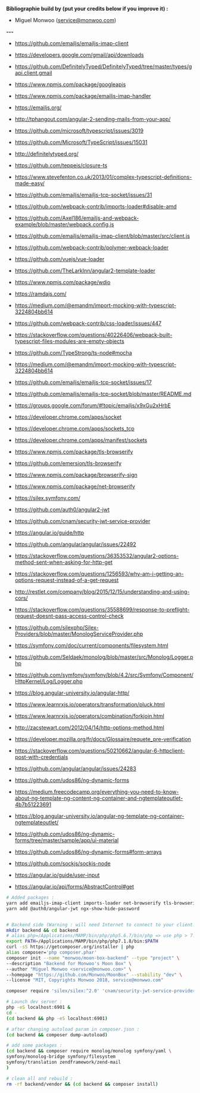**Bibliographie build by (put your credits below if you improve it) :**

- Miguel Monwoo (service@monwoo.com)

**---**

- https://github.com/emailjs/emailjs-imap-client
- https://developers.google.com/gmail/api/downloads
- https://github.com/DefinitelyTyped/DefinitelyTyped/tree/master/types/gapi.client.gmail
- https://www.npmjs.com/package/googleapis
- https://www.npmjs.com/package/emailjs-imap-handler
- https://emailjs.org/
- http://tphangout.com/angular-2-sending-mails-from-your-app/
- https://github.com/microsoft/typescript/issues/3019
- https://github.com/Microsoft/TypeScript/issues/15031
- http://definitelytyped.org/
- https://github.com/teppeis/closure-ts
- https://www.stevefenton.co.uk/2013/01/complex-typescript-definitions-made-easy/

- https://github.com/emailjs/emailjs-tcp-socket/issues/31
- https://github.com/webpack-contrib/imports-loader#disable-amd
- https://github.com/Axel186/emailjs-and-webpack-example/blob/master/webpack.config.js
- https://github.com/emailjs/emailjs-imap-client/blob/master/src/client.js

- https://github.com/webpack-contrib/polymer-webpack-loader
- https://github.com/vuejs/vue-loader
- https://github.com/TheLarkInn/angular2-template-loader

- https://www.npmjs.com/package/wdio
- https://ramdajs.com/
- https://medium.com/@emandm/import-mocking-with-typescript-3224804bb614
- https://github.com/webpack-contrib/css-loader/issues/447
- https://stackoverflow.com/questions/40226406/webpack-built-typescript-files-modules-are-empty-objects
- https://github.com/TypeStrong/ts-node#mocha
- https://medium.com/@emandm/import-mocking-with-typescript-3224804bb614

- https://github.com/emailjs/emailjs-tcp-socket/issues/17
- https://github.com/emailjs/emailjs-tcp-socket/blob/master/README.md
- https://groups.google.com/forum/#!topic/emailjs/x9xGu2xHrbE

- https://developer.chrome.com/apps/socket
- https://developer.chrome.com/apps/sockets_tcp
- https://developer.chrome.com/apps/manifest/sockets

- https://www.npmjs.com/package/tls-browserify
- https://github.com/emersion/tls-browserify
- https://www.npmjs.com/package/browserify-sign
- https://www.npmjs.com/package/net-browserify

- https://silex.symfony.com/
- https://github.com/auth0/angular2-jwt
- https://github.com/cnam/security-jwt-service-provider
- https://angular.io/guide/http

- https://github.com/angular/angular/issues/22492
- https://stackoverflow.com/questions/36353532/angular2-options-method-sent-when-asking-for-http-get
- https://stackoverflow.com/questions/1256593/why-am-i-getting-an-options-request-instead-of-a-get-request
- http://restlet.com/company/blog/2015/12/15/understanding-and-using-cors/
- https://stackoverflow.com/questions/35588699/response-to-preflight-request-doesnt-pass-access-control-check

- https://github.com/silexphp/Silex-Providers/blob/master/MonologServiceProvider.php
- https://symfony.com/doc/current/components/filesystem.html
- https://github.com/Seldaek/monolog/blob/master/src/Monolog/Logger.php
- https://github.com/symfony/symfony/blob/4.2/src/Symfony/Component/HttpKernel/Log/Logger.php

- https://blog.angular-university.io/angular-http/
- https://www.learnrxjs.io/operators/transformation/pluck.html
- https://www.learnrxjs.io/operators/combination/forkjoin.html

- http://zacstewart.com/2012/04/14/http-options-method.html
- https://developer.mozilla.org/fr/docs/Glossaire/requete_pre-verification

- https://stackoverflow.com/questions/50210662/angular-6-httpclient-post-with-credentials
- https://github.com/angular/angular/issues/24283

- https://github.com/udos86/ng-dynamic-forms
- https://medium.freecodecamp.org/everything-you-need-to-know-about-ng-template-ng-content-ng-container-and-ngtemplateoutlet-4b7b51223691
- https://blog.angular-university.io/angular-ng-template-ng-container-ngtemplateoutlet/

- https://github.com/udos86/ng-dynamic-forms/tree/master/sample/app/ui-material
- https://github.com/udos86/ng-dynamic-forms#form-arrays
- https://github.com/sockjs/sockjs-node
- https://angular.io/guide/user-input
- https://angular.io/api/forms/AbstractControl#get

```bash
# Added packages :
yarn add emailjs-imap-client imports-loader net-browserify tls-browserify
yarn add @auth0/angular-jwt ngx-show-hide-password


# Backend side (Warning : will need Internet to connect to your client...)
mkdir backend && cd backend
# alias php=/Applications/MAMP/bin/php/php5.6.7/bin/php => use php > 7.1
export PATH=/Applications/MAMP/bin/php/php7.1.8/bin:$PATH
curl -sS https://getcomposer.org/installer | php
alias composer='php composer.phar'
composer init --name "monwoo/moon-box-backend" --type "project" \
--description "Backend for Monwoo's Moon Box" \
--author "Miguel Monwoo <service@monwoo.com>" \
--homepage "https://github.com/Monwoo/MoonBox" --stability "dev" \
--license "MIT, Copyrights Monwoo 2018, service@monwwo.com"

composer require 'silex/silex:^2.0' 'cnam/security-jwt-service-provider:2.*'

# Launch dev server :
php -eS localhost:6901 &
cd -
(cd backend && php -eS localhost:6901)

# after changing autoload param in composer.json :
(cd backend && composer dump-autoload)

# add some packages :
(cd backend && composer require monolog/monolog symfony/yaml \
symfony/monolog-bridge symfony/filesystem
symfony/translation zendframework/zend-mail
)

# clean all and rebuild :
rm -rf backend/vendor && (cd backend && composer install)

```
